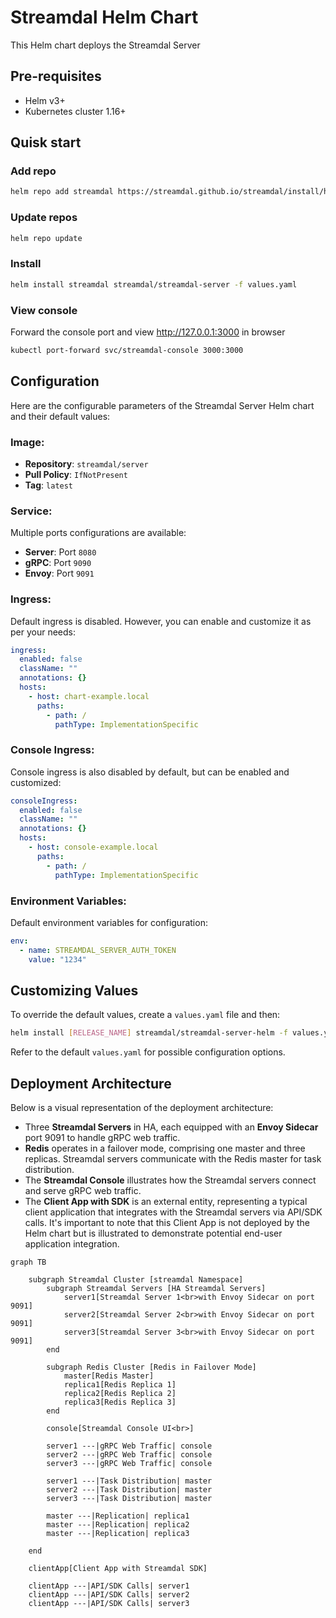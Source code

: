 # Streamdal Helm Chart

This Helm chart deploys the Streamdal Server

## Pre-requisites

- Helm v3+
- Kubernetes cluster 1.16+


## Quisk start 

### Add repo

```bash
helm repo add streamdal https://streamdal.github.io/streamdal/install/helm-charts-packages
```

### Update repos

```bash
helm repo update
```

### Install

```bash
helm install streamdal streamdal/streamdal-server -f values.yaml

```

### View console

Forward the console port and view http://127.0.0.1:3000 in browser 

```bash 
kubectl port-forward svc/streamdal-console 3000:3000 
```


## Configuration

Here are the configurable parameters of the Streamdal Server Helm chart and their default values:

### Image:
- **Repository**: `streamdal/server`
- **Pull Policy**: `IfNotPresent`
- **Tag**: `latest`

### Service:
Multiple ports configurations are available:
- **Server**: Port `8080`
- **gRPC**: Port `9090`
- **Envoy**: Port `9091`

### Ingress:

Default ingress is disabled. However, you can enable and customize it as per your needs:

```yaml
ingress:
  enabled: false
  className: ""
  annotations: {}
  hosts:
    - host: chart-example.local
      paths:
        - path: /
          pathType: ImplementationSpecific
```

### Console Ingress:

Console ingress is also disabled by default, but can be enabled and customized:

```yaml
consoleIngress:
  enabled: false
  className: ""
  annotations: {}
  hosts:
    - host: console-example.local
      paths:
        - path: /
          pathType: ImplementationSpecific
```

### Environment Variables:

Default environment variables for configuration:

```yaml
env:
  - name: STREAMDAL_SERVER_AUTH_TOKEN
    value: "1234"
```

## Customizing Values

To override the default values, create a `values.yaml` file and then:

```bash
helm install [RELEASE_NAME] streamdal/streamdal-server-helm -f values.yaml
```

Refer to the default `values.yaml` for possible configuration options.

## Deployment Architecture 

Below is a visual representation of the deployment architecture:

- Three **Streamdal Servers** in HA, each equipped with an **Envoy Sidecar** port 9091 to handle gRPC web traffic.
- **Redis** operates in a failover mode, comprising one master and three replicas. Streamdal servers communicate with the Redis master for task distribution.
- The **Streamdal Console** illustrates how the Streamdal servers connect and serve gRPC web traffic.
- The **Client App with SDK** is an external entity, representing a typical client application that integrates with the Streamdal servers via API/SDK calls. It's important to note that this Client App is not deployed by the Helm chart but is illustrated to demonstrate potential end-user application integration.


```mermaid 
graph TB

    subgraph Streamdal Cluster [streamdal Namespace]
        subgraph Streamdal Servers [HA Streamdal Servers]
            server1[Streamdal Server 1<br>with Envoy Sidecar on port 9091]
            server2[Streamdal Server 2<br>with Envoy Sidecar on port 9091]
            server3[Streamdal Server 3<br>with Envoy Sidecar on port 9091]
        end
        
        subgraph Redis Cluster [Redis in Failover Mode]
            master[Redis Master]
            replica1[Redis Replica 1]
            replica2[Redis Replica 2]
            replica3[Redis Replica 3]
        end
        
        console[Streamdal Console UI<br>]
        
        server1 ---|gRPC Web Traffic| console
        server2 ---|gRPC Web Traffic| console
        server3 ---|gRPC Web Traffic| console
        
        server1 ---|Task Distribution| master
        server2 ---|Task Distribution| master
        server3 ---|Task Distribution| master
        
        master ---|Replication| replica1
        master ---|Replication| replica2
        master ---|Replication| replica3
        
    end
    
    clientApp[Client App with Streamdal SDK]
    
    clientApp ---|API/SDK Calls| server1
    clientApp ---|API/SDK Calls| server2
    clientApp ---|API/SDK Calls| server3
```
